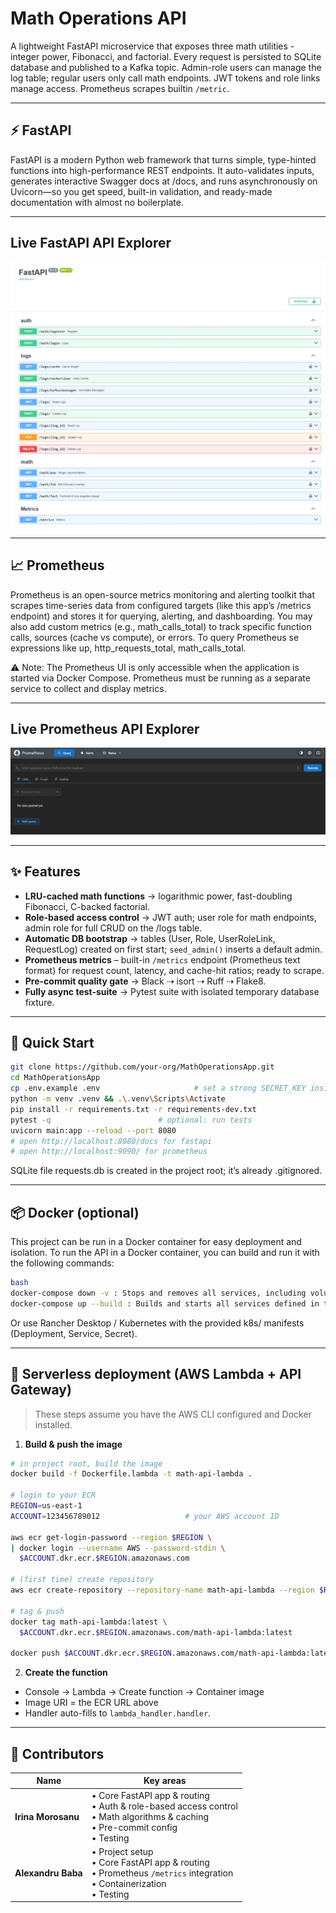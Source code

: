 # Math Operations API

A lightweight FastAPI microservice that exposes three math utilities - integer power, Fibonacci, and factorial. Every
request is persisted to SQLite database and published to a Kafka topic. Admin-role users can manage the log table;
regular users only call math endpoints. JWT tokens and role links manage access. Prometheus scrapes builtin `/metric`.

---

## ⚡ FastAPI

FastAPI is a modern Python web framework that turns simple, type-hinted functions into high-performance REST endpoints.
It auto-validates inputs, generates interactive Swagger docs at /docs, and runs asynchronously on Uvicorn—so you get
speed, built-in validation, and ready-made documentation with almost no boilerplate.

---

## Live FastAPI API Explorer

![Swagger UI overview](docs/images/swagger-ui.jpeg)

---

## 📈 Prometheus

Prometheus is an open-source metrics monitoring and alerting toolkit that scrapes time-series data from configured
targets (like this app’s /metrics endpoint) and stores it for querying, alerting, and dashboarding.
You may also add custom metrics (e.g., math_calls_total) to track specific function calls, sources (cache vs compute),
or errors.
To query Prometheus se expressions like up, http_requests_total, math_calls_total.

⚠️ Note: The Prometheus UI is only accessible when the application is started via Docker Compose. Prometheus must be
running as a separate service to collect and display metrics.

___

## Live Prometheus API Explorer

![Prometheus UI overview](docs/images/prometheus-ui.png)

---

## ✨ Features

* **LRU-cached math functions** → logarithmic power, fast-doubling Fibonacci, C-backed factorial.
* **Role-based access control** → JWT auth; user role for math endpoints, admin role for full CRUD on the /logs table.
* **Automatic DB bootstrap** → tables (User, Role, UserRoleLink, RequestLog) created on first start; `seed_admin()`
  inserts a default admin.
* **Prometheus metrics** – built-in `/metrics` endpoint (Prometheus text format) for request count, latency, and
  cache-hit ratios; ready to scrape.
* **Pre-commit quality gate** → Black ⇢ isort ⇢ Ruff ⇢ Flake8.
* **Fully async test-suite** → Pytest suite with isolated temporary database fixture.

---

## 🚀 Quick Start

```bash
git clone https://github.com/your-org/MathOperationsApp.git
cd MathOperationsApp
cp .env.example .env                     # set a strong SECRET_KEY inside!
python -m venv .venv && .\.venv\Scripts\Activate
pip install -r requirements.txt -r requirements-dev.txt
pytest -q                        # optional: run tests
uvicorn main:app --reload --port 8080
# open http://localhost:8080/docs for fastapi
# open http://localhost:9090/ for prometheus
```

SQLite file requests.db is created in the project root; it’s already .gitignored.

---

## 📦 Docker (optional)

This project can be run in a Docker container for easy deployment and isolation. To run the API in a Docker container,
you can build and run it with the following commands:

```bash
bash
docker-compose down -v : Stops and removes all services, including volumes (e.g., metrics or DB data).
docker-compose up --build : Builds and starts all services defined in the docker-compose.yml.
```

Or use Rancher Desktop / Kubernetes with the provided k8s/ manifests (Deployment, Service, Secret).

---

## 🚀 Serverless deployment (AWS Lambda + API Gateway)

> These steps assume you have the AWS CLI configured and Docker installed.

1. **Build & push the image**

```bash
# in project root, build the image
docker build -f Dockerfile.lambda -t math-api-lambda .

# login to your ECR
REGION=us-east-1                       
ACCOUNT=123456789012                   # your AWS account ID

aws ecr get-login-password --region $REGION \
| docker login --username AWS --password-stdin \
  $ACCOUNT.dkr.ecr.$REGION.amazonaws.com

# (first time) create repository
aws ecr create-repository --repository-name math-api-lambda --region $REGION

# tag & push
docker tag math-api-lambda:latest \
  $ACCOUNT.dkr.ecr.$REGION.amazonaws.com/math-api-lambda:latest

docker push $ACCOUNT.dkr.ecr.$REGION.amazonaws.com/math-api-lambda:latest
```

2. **Create the function**

- Console → Lambda → Create function → Container image
- Image URI = the ECR URL above
- Handler auto-fills to `lambda_handler.handler`.

---

## 👥 Contributors

| Name               | Key areas                                                                                                                              |
|--------------------|----------------------------------------------------------------------------------------------------------------------------------------|
| **Irina Morosanu** | • Core FastAPI app & routing<br> • Auth & role-based access control<br>• Math algorithms & caching<br>• Pre-commit config<br>• Testing |
| **Alexandru Baba** | • Project setup<br>• Core FastAPI app & routing<br> • Prometheus `/metrics` integration<br>• Containerization<br>• Testing             |